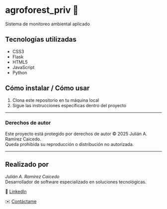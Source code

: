 # agroforest_priv 🌱

Sistema de monitoreo ambiental aplicado

## Tecnologías utilizadas

- CSS3
- Flask
- HTML5
- JavaScript
- Python

## Cómo instalar / Cómo usar

1. Clona este repositorio en tu máquina local
2. Sigue las instrucciones específicas dentro del proyecto

---

### Derechos de autor

Este proyecto está protegido por derechos de autor © 2025 Julián A. Ramírez Caicedo.  
Queda prohibida su reproducción o distribución no autorizada.

---

## Realizado por  

*Julián A. Ramírez Caicedo*  
Desarrollador de software especializado en soluciones tecnológicas.

🔗 [LinkedIn](https://www.linkedin.com/in/julianramirezc)

✉️ [Contáctame](mailto:juliram81@hotmail.com)